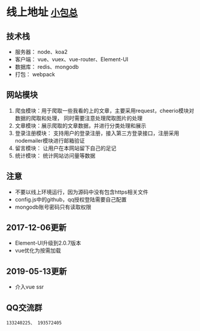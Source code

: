 # 线上地址   <font size="5">[小包总](https://www.xiaobaozong.cn/ "小包总")</font>

## 技术栈
 * 服务器： node、koa2
 * 客户端： vue、vuex、vue-router、Element-UI
 * 数据库： redis、mongodb
 * 打包： webpack

## 网站模块
 1. 爬虫模块：用于爬取一些我看的上的文章，主要采用request，cheerio模块对数据的爬取和处理，
 	同时需要注意处理爬取图片的处理
 2. 文章模块：展示爬取的文章数据，并进行分类处理和展示
 3. 登录注册模块： 支持用户的登录注册，接入第三方登录接口，注册采用nodemailer模块进行邮箱验证
 4. 留言模块： 让用户在本网站留下自己的足记
 5. 统计模块： 统计网站访问量等数据

## 注意
 * 不要以线上环境运行，因为源码中没有包含https相关文件
 * config.js中的github，qq授权登陆需要自己配置
 * mongodb账号密码只有读取权限

## 2017-12-06更新
 * Element-UI升级到2.0.7版本
 * vue优化为按需加载

## 2019-05-13更新
 * 介入vue ssr

## QQ交流群
	133240225、 193572405

